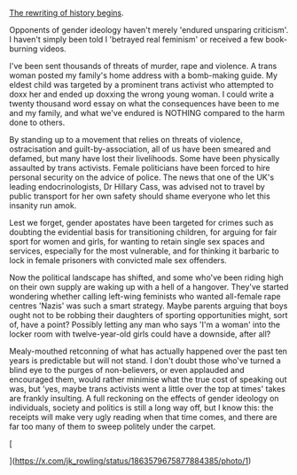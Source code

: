 

[The rewriting of history begins](https://x.com/jk_rowling/status/1863579675877884385). 

Opponents of gender ideology haven't merely 'endured unsparing criticism'. I haven't simply been told I 'betrayed real feminism' or received a few book-burning videos. 

I've been sent thousands of threats of murder, rape and violence. A trans woman posted my family's home address with a bomb-making guide. My eldest child was targeted by a prominent trans activist who attempted to doxx her and ended up doxxing the wrong young woman. I could write a twenty thousand word essay on what the consequences have been to me and my family, and what we've endured is NOTHING compared to the harm done to others. 

By standing up to a movement that relies on threats of violence, ostracisation and guilt-by-association, all of us have been smeared and defamed, but many have lost their livelihoods. Some have been physically assaulted by trans activists. Female politicians have been forced to hire personal security on the advice of police. The news that one of the UK's leading endocrinologists, Dr Hillary Cass, was advised not to travel by public transport for her own safety should shame everyone who let this insanity run amok. 

Lest we forget, gender apostates have been targeted for crimes such as doubting the evidential basis for transitioning children, for arguing for fair sport for women and girls, for wanting to retain single sex spaces and services, especially for the most vulnerable, and for thinking it barbaric to lock in female prisoners with convicted male sex offenders. 

Now the political landscape has shifted, and some who've been riding high on their own supply are waking up with a hell of a hangover. They've started wondering whether calling left-wing feminists who wanted all-female rape centres 'Nazis' was such a smart strategy. Maybe parents arguing that boys ought not to be robbing their daughters of sporting opportunities might, sort of, have a point? Possibly letting any man who says 'I'm a woman' into the locker room with twelve-year-old girls could have a downside, after all? 

Mealy-mouthed retconning of what has actually happened over the past ten years is predictable but will not stand. I don't doubt those who've turned a blind eye to the purges of non-believers, or even applauded and encouraged them, would rather minimise what the true cost of speaking out was, but 'yes, maybe trans activists went a little over the top at times' takes are frankly insulting. A full reckoning on the effects of gender ideology on individuals, society and politics is still a long way off, but I know this: the receipts will make very ugly reading when that time comes, and there are far too many of them to sweep politely under the carpet.


[

  


](https://x.com/jk_rowling/status/1863579675877884385/photo/1)